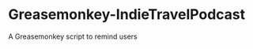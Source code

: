 Greasemonkey-IndieTravelPodcast
===============================

A Greasemonkey script to remind users